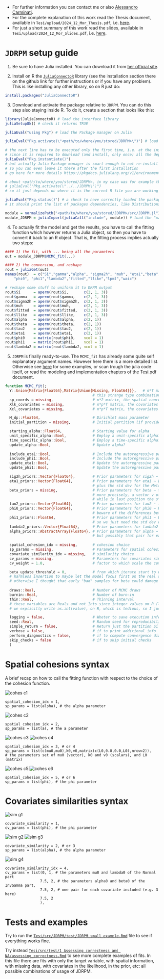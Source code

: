 - For further information you can contact me or also [Alessandro Carminati](https://github.com/AleCarminati).  
- For the complete explanation of this work read the Thesis document, available in `Tesi/upload/2024_12_Mor_Thesis.pdf`, i.e. [here](https://github.com/federicomor/Tesi/blob/main/upload/2024_12_Mor_Thesis.pdf).
- For just a short summary of this work read the slides, available in `Tesi/upload/2024_12_Mor_Slides.pdf`, i.e. [here](https://github.com/federicomor/Tesi/blob/main/upload/2024_12_Mor_Slides.pdf).

# `JDRPM` setup guide
1. Be sure to have Julia installed. You can download it from [her official site](https://julialang.org/downloads/).

2. Install on R the [`JuliaConnectoR`](https://github.com/stefan-m-lenz/JuliaConnectoR) library (see the installation section there on the github link for further instructions or if you have any problem). This is like installing any other library, so on R just do:
```R
install.packages("JuliaConnectoR")
```

3. Download and activate the package relative to `JDRPM`. You can do this step also staying inside R. To do it, create a section that looks like this:
```R
library(JuliaConnectoR) # load the interface library
juliaSetupOk() # check it returns TRUE

juliaEval("using Pkg") # load the Package manager on Julia

juliaEval("Pkg.activate(\"<path/to/where/you/stored/JDRPM>\")") # load the JDRPM pacakge

# the next line has to be executed only the first time, i.e. at the installation
# since it is required to download (and install, only once) all the depdendencies
juliaEval("Pkg.instantiate()") 
# but actually Julia Package manager is smart enough to not re-install everything,
# so you can even leave it there after the first installation
# go here for more details https://pkgdocs.julialang.org/v1/environments/

# about <path/to/where/you/stored/JDRPM>, in my case was for example this:
# juliaEval("Pkg.activate(\"../../JDRPM\")")
# so it just depends on where it is the current R file you are working on

juliaEval("Pkg.status()") # a check to have correctly loaded the package;
# it should print the list of packages dependencies, like Distributions, LinearAlgebra, etc.

module = normalizePath("<path/to/where/you/stored/JDRPM>/src/JDRPM.jl") # locate the "main" file
module_JDRPM = juliaImport(juliaCall("include", module)) # load the "main" file
```
4. To actually fit the model and get the results, you have to call the fitting function which however returns a Julia object, so then you have to convert it back to an R object. That is, the fitting process implies actually two steps:
```R
#### 1) the fit, with ... being all the parameters
out = module_JDRPM$MCMC_fit(...) 

#### 2) the conversion, and reshape
rout = juliaGet(out)
names(rout)  = c("Si","gamma","alpha", "sigma2h", "muh", "eta1","beta","theta", "tau2", 
    "phi0", "phi1","lambda2","fitted","llike","lpml","waic")

# reshape some stuff to uniform it to DRPM output
rout$Si      = aperm(rout$Si,       c(2, 1, 3))
rout$gamma   = aperm(rout$gamma,    c(2, 1, 3))
rout$sigma2h = aperm(rout$sigma2h,  c(2, 1, 3))
rout$muh     = aperm(rout$muh,      c(2, 1, 3))
rout$fitted  = aperm(rout$fitted,   c(2, 1, 3))
rout$llike   = aperm(rout$llike,    c(2, 1, 3))
rout$alpha   = aperm(rout$alpha,    c(2, 1))
rout$theta   = aperm(rout$theta,    c(2, 1))
rout$tau2    = aperm(rout$tau2,     c(2, 1))
rout$eta1    = aperm(rout$eta1,     c(2, 1))
rout$phi0    = matrix(rout$phi0,    ncol = 1)
rout$phi1    = matrix(rout$phi1,    ncol = 1)
rout$lambda2 = matrix(rout$lambda2, ncol = 1)
```

5. `JDRPM` is finally ready-to-use. The `MCMC_fit` has already some quite self explanatory argument names. However here there is a more detailed list. Otherwise see [here](#tests-and-examples) for some examples, or scan trough the julia code itself, or read the modeling and implementation chapters of the Tesi.pdf document.
```julia
function MCMC_fit(;
  Y::Union{Matrix{Float64},Matrix{Union{Missing, Float64}}},   # n*T matrix, the observed values
                                        # this strange type combination to allow missing data entries
  sp_coords = missing,                  # n*2 matrix, the spatial coordinates
  Xlk_covariates = missing,             # n*p*T matrix, the covariates to include in the likelihood
  Xcl_covariates = missing,             # n*p*T matrix, the covariates to include in the clustering process

  M_dp::Float64,                        # Dirichlet mass parameter
  initial_partition = missing,          # Initial partition (if provided)

  starting_alpha::Float64,              # Starting value for alpha
  unit_specific_alpha::Bool,            # Employ a unit-specific alpha?
  time_specific_alpha::Bool,            # Employ a time-specific alpha?
  update_alpha::Bool,                   # Update alpha?
  
  include_eta1::Bool,                   # Include the autoregressive part of eta1?
  include_phi1::Bool,                   # Include the autoregressive part of phi1?
  update_eta1::Bool,                    # Update the autoregressive part of eta1?
  update_phi1::Bool,                    # Update the autoregressive part of phi1?

  sig2h_priors::Vector{Float64},        # Prior parameters for sig2h ∼ invGamma(a_sigma=...,b_sigma=...)
  eta1_priors::Vector{Float64},         # Prior parameters for eta1 ∼ Laplace(0,b=...) so it's the scale parameter b
                                        # plus the std dev for the Metropolis update trough N(μ=eta1_old,σ=...)
  beta_priors = missing,                # Prior parameters for beta ∼ the mean vector and the s^2 param in fron of the Id matrix,
                                        # more precisely, a vector v of length p+1, containing in indexes 1:p the mean vector μ,
                                        # while in last position the s^2 term, i.e. beta ∼ N(μ=v[1:p],Σ=v[end]*Id)  
  tau2_priors::Vector{Float64},         # Prior parameters for tau2 ∼ invGamma(a_tau=..., b_tau=...)
  phi0_priors::Vector{Float64},         # Prior parameters for phi0 ∼ N(μ=...,σ^2=...) so mean and variance
                                        # beware of the differences between variance and std dev, here in these arguments
  phi1_priors::Float64,                 # Prior parameters for phi1 ∼ U(-1,1)
                                        # so we just need the std dev of the Metropolis update trough N(μ=phi1_old,σ=...)
  lambda2_priors::Vector{Float64},      # Prior parameters for lambda2 ∼ invGamma(a_lambda=...,b_lambda=...)
  alpha_priors::AbstractArray{Float64}, # Prior parameters for alpha ∼ Beta(a_alpha=...,b_alpha=...)
                                        # but possibly that pair for each unit j, that's why the abstract array
  
  spatial_cohesion_idx = missing,       # cohesion choice
  sp_params = missing,                  # Parameters for spatial cohesion functions
  covariate_similarity_idx = missing,   # similarity choice
  cv_params = missing,                  # Parameters for covariates similarity functions
  cv_weight = 1.0,                      # factor to which scale the covariate similarity values

  beta_update_threshold = 0,            # from which iterate start to update the beta regressor
  # harmless insertion to maybe let the model focus first on the real relevant parameters, and then move to update beta
  # otherwise I thought that early "bad" samples for beta could damage the more significant clusters' parameters
  
  draws::Real,                          # Number of MCMC draws
  burnin::Real,                         # Number of burn-in
  thin::Real,                           # Thinning interval
  # these variables are Reals and not Ints since integer values on R (like 1000) are automatically casted into floats (1000.0) unless
  # we explicitly write as.int(value), on R, which is tedious, so I just left Real as type, should not be much performance-relevant

  logging = false,                      # Wheter to save execution infos to log file
  seed::Real,                           # Random seed for reproducibility
  simple_return = false,                # Return just the partition Si
  verbose = false,                      # if to print additional info
  perform_diagnostics = false,          # if to compute convergence diagnostics (e.g. Rhat, ess) on the sampled parameters
  skip_checks = false                   # if to skip initial checks
  )
```

# Spatial cohesions syntax
A brief recap on how to call the fitting function with respect to the choice of the cohesion function.

![cohes c1](<for readme/c1.png>)
```
spatial_cohesion_idx = 1, 
sp_params = list(alpha), # the alpha parameter
```
![cohes c2](<for readme/c2.png>)
```
spatial_cohesion_idx = 2, 
sp_params = list(a), # the a parameter
```
![cohes c3](<for readme/c3.png>)
![cohes c4](<for readme/c4.png>)
```
spatial_cohesion_idx = 3, # or 4
sp_params = list(c(mu0,mu0),k0,v0,matrix(c(L0,0.0,0.0,L0),nrow=2)),
# the parameters set of mu0 (vector), k0 and v0 (scalars), and L0 (matrix)
```
![cohes c5](<for readme/c5.png>)
![cohes c6](<for readme/c6.png>)
```
spatial_cohesion_idx = 5, # or 6 
sp_params = list(phi), # the phi parameter
```

# Covariates similarities syntax

![sim g1](<for readme/g1.png>)
```
covariate_similarity = 1,
cv_params = list(phi), # the phi parameter
```
![sim g2](<for readme/g2.png>)
![sim g3](<for readme/g3.png>)
```
covariate_similarity = 2, # or 3
sp_params = list(alpha), # the alpha parameter
```
![sim g4](<for readme/g4.png>)
```
covariate_similarity_idx = 4,
cv_params = list(0, 1, # the parameters mu0 and lambda0 of the Normal part
                7.5, 2, # the parameters alpha0 and beta0 of the InvGamma part,
                7.5, 2, # one pair for each covariate included (e.g. 3 here)
                7.5, 2
                ),
```


# Tests and examples
Try to run the [`Tesi/src/JDRPM/test/JDRPM_small_example.Rmd`](https://github.com/federicomor/Tesi/blob/main/src/JDRPM/test/JDRPM_small_example.Rmd) file to see if everything works fine.   

Try instead [`Tesi/src/test/1 Assessing correctness and NA/assessing_correctness.Rmd`](<https://github.com/federicomor/Tesi/blob/main/src/test/1 Assessing correctness and NA/assessing_correctness.Rmd>) to see more complete examples of fits. In this file there are fits with only the target variable, with spatial information, with missing data, with covariates in the likelihood, in the prior, etc: all possible combinations of usage of JDRPM.
